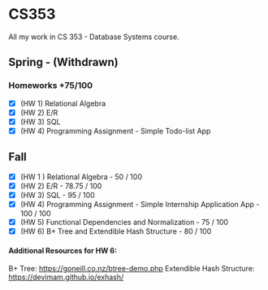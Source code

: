 # CS353
All my work in CS 353 - Database Systems course.

## Spring - (Withdrawn)
### Homeworks +75/100
- [x] (HW 1) Relational Algebra
- [x] (HW 2) E/R
- [x] (HW 3) SQL
- [x] (HW 4) Programming Assignment - Simple Todo-list App

## Fall
- [x] (HW 1 ) Relational Algebra - 50 / 100
- [x] (HW 2) E/R - 78.75 / 100
- [x] (HW 3) SQL - 95 / 100
- [x] (HW 4) Programming Assignment - Simple Internship Application App - 100 / 100
- [x] (HW 5) Functional Dependencies and Normalization - 75 / 100
- [x] (HW 6) B+ Tree and Extendible Hash Structure - 80 / 100

#### Additional Resources for HW 6:
B+ Tree: https://goneill.co.nz/btree-demo.php
Extendible Hash Structure: https://devimam.github.io/exhash/
